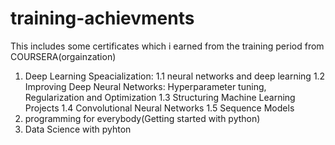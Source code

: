 # training-achievments
This includes some certificates which i earned from the training period from COURSERA(orgainzation)
1. Deep Learning Speacialization: 
1.1 neural networks and deep learning
1.2  Improving Deep Neural Networks: Hyperparameter tuning, Regularization and Optimization
1.3  Structuring Machine Learning Projects
1.4  Convolutional Neural Networks
1.5  Sequence Models  
2. programming for everybody(Getting started with python)
3. Data Science with pyhton 
